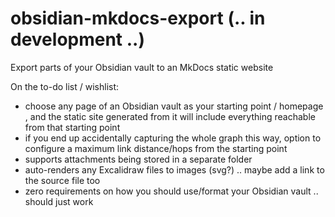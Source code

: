 # obsidian-mkdocs-export (.. in development ..)
Export parts of your Obsidian vault to an MkDocs static website

On the to-do list / wishlist:
- choose any page of an Obsidian vault as your starting point / homepage , and the static site generated from it will include everything reachable from that starting point
- if you end up accidentally capturing the whole graph this way, option to configure a maximum link distance/hops from the starting point
- supports attachments being stored in a separate folder
- auto-renders any Excalidraw files to images (svg?) .. maybe add a link to the source file too
- zero requirements on how you should use/format your Obsidian vault .. should just work
